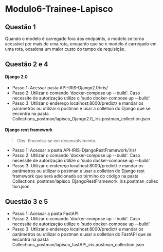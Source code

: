 # Modulo6-Trainee-Lapisco

## Questão 1
Quando o modelo é carregado fora das endpoints, o modelo se torna acessível por mais de uma rota, enquanto que se o modelo é carregado em uma rota, ocasiona um maior custo do tempo de requisição.

## Questão 2 e 4
#### Django 2.0
  - Passo 1: Acessar pasta API-IRIS-Django2.0/iris/
  - Passo 2: Utilizar o comando 'docker-compose up --build'. Caso necessite de autorização utilize o 'sudo docker-compose up --build'
  - Passo 3: Utilizar o endereço localhost:8000/predict/ e mandar os parâmetros ou utilizar o postman e usar a colletion do Django que se encontra na pasta Collections_postman/lapisco_Django2.0_iris.postman_collection.json
  
#### Django rest framework
  > Obs: Encontra-se em desenvolvimento.
  - Passo 1: Acessar a pasta API-IRIS-DjangoRestFramework/iris/
  - Passo 2: Utilizar o comando 'docker-compose up --build'. Caso necessite de autorização utilize o 'sudo docker-compose up --build'
  - Passo 3: Utilizar o endereço localhost:8000/predict/ e mandar os parâmetros ou utilizar o postman e usar a colletion do Django rest framework que será adicionado ao término do código na  pasta Collections_postman/lapisco_DjangoRestFramework_iris.postman_collection.json
  
## Questão 3 e 5
  - Passo 1: Acessar a pasta FastAPI
  - Passo 2: Utilizar o comando 'docker-compose up --build'. Caso necessite de autorização utilize o 'sudo docker-compose up --build'
  - Passo 3: Utilizar o endereço localhost:8000/predict/ e mandar os parâmetros ou utilizar o postman e usar a colletion do FastAPI que se encontra na pasta  Collections_postman/lapisco_fastAPI_iris.postman_collection.json

